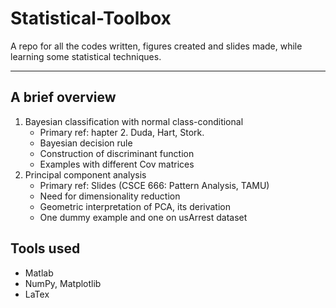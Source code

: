 # Statistical-Toolbox
A repo for all the codes written, figures created and slides made, while learning some statistical techniques.

---
## A brief overview
1. Bayesian classification with normal class-conditional
    - Primary ref: hapter 2. Duda, Hart, Stork.
    - Bayesian decision rule
    - Construction of discriminant function
    - Examples with different Cov matrices
2. Principal component analysis
    - Primary ref: Slides (CSCE 666: Pattern Analysis, TAMU)
    - Need for dimensionality reduction
    - Geometric interpretation of PCA, its derivation
    - One dummy example and one on usArrest dataset
 
 ## Tools used
  - Matlab
  - NumPy, Matplotlib
  - LaTex
